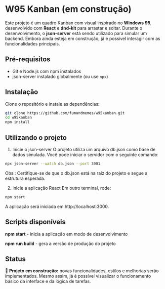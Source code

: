 # W95 Kanban (em construção)

Este projeto é um quadro Kanban com visual inspirado no **Windows 95**, desenvolvido com **React** e **dnd-kit** para arrastar e soltar. Durante o desenvolvimento, o **json-server** está sendo utilizado para simular um backend. Embora ainda esteja em construção, já é possível interagir com as funcionalidades principais.

## Pré-requisitos

- Git e Node.js com npm instalados
- json-server instalado globalmente (ou use `npx`)

## Instalação

Clone o repositório e instale as dependências:

```bash
git clone https://github.com/funandmemes/w95kanban.git
cd w95kanban
npm install
```

## Utilizando o projeto

1. Inicie o json-server
O projeto utiliza um arquivo db.json como base de dados simulada. Você pode iniciar o servidor com o seguinte comando:


```bash
npx json-server --watch db.json --port 3001
```
Obs.: Certifique-se de que o db.json está na raiz do projeto e segue a estrutura esperada.


2. Inicie a aplicação React
Em outro terminal, rode:

```bash
npm start
```

A aplicação será iniciada em http://localhost:3000.

## Scripts disponíveis
**npm start** - inicia a aplicação em modo de desenvolvimento

**npm run build** - gera a versão de produção do projeto

## Status

🚧 **Projeto em construção:** novas funcionalidades, estilos e melhorias serão implementados. Mesmo assim, já é possível visualizar o funcionamento básico da interface e da lógica de tarefas.